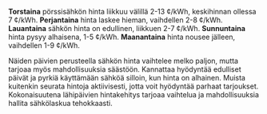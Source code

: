 **Torstaina** pörssisähkön hinta liikkuu välillä 2-13 ¢/kWh, keskihinnan ollessa 7 ¢/kWh. **Perjantaina** hinta laskee hieman, vaihdellen 2-8 ¢/kWh. **Lauantaina** sähkön hinta on edullinen, liikkuen 2-7 ¢/kWh. **Sunnuntaina** hinta pysyy alhaisena, 1-5 ¢/kWh. **Maanantaina** hinta nousee jälleen, vaihdellen 1-9 ¢/kWh. 

Näiden päivien perusteella sähkön hinta vaihtelee melko paljon, mutta tarjoaa myös mahdollisuuksia säästöön. Kannattaa hyödyntää edulliset päivät ja pyrkiä käyttämään sähköä silloin, kun hinta on alhainen. Muista kuitenkin seurata hintoja aktiivisesti, jotta voit hyödyntää parhaat tarjoukset. Kokonaisuutena lähipäivien hintakehitys tarjoaa vaihtelua ja mahdollisuuksia hallita sähkölaskua tehokkaasti.